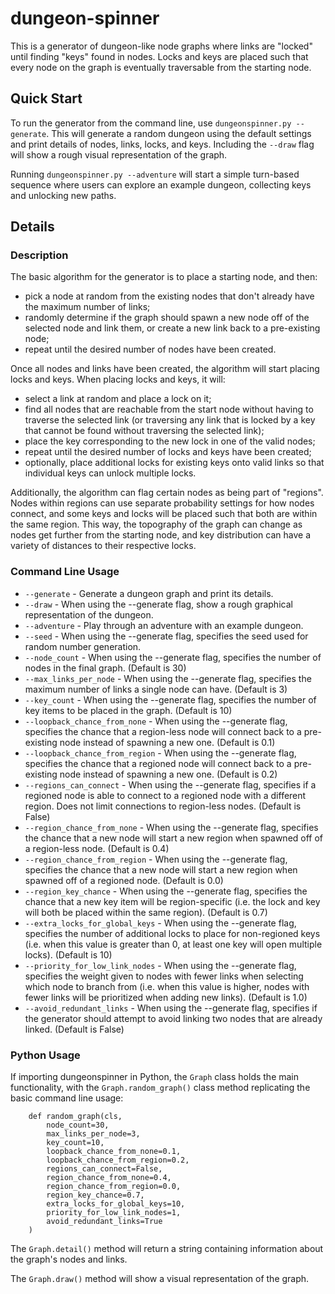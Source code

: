 # dungeon-spinner

This is a generator of dungeon-like node graphs where links are "locked" until finding "keys" found in nodes. Locks and keys are placed such that every node on the graph is eventually traversable from the starting node.

## Quick Start

To run the generator from the command line, use  ```dungeonspinner.py --generate```. This will generate a random dungeon using the default settings and print details of nodes, links, locks, and keys. Including the ```--draw``` flag will show a rough visual representation of the graph.

Running ```dungeonspinner.py --adventure``` will start a simple turn-based sequence where users can explore an example dungeon, collecting keys and unlocking new paths.

## Details

### Description

The basic algorithm for the generator is to place a starting node, and then:

* pick a node at random from the existing nodes that don't already have the maximum number of links;
* randomly determine if the graph should spawn a new node off of the selected node and link them, or create a new link back to a pre-existing node;
* repeat until the desired number of nodes have been created.

Once all nodes and links have been created, the algorithm will start placing locks and keys. When placing locks and keys, it will:

* select a link at random and place a lock on it;
* find all nodes that are reachable from the start node without having to traverse the selected link (or traversing any link that is locked by a key that cannot be found without traversing the selected link);
* place the key corresponding to the new lock in one of the valid nodes;
* repeat until the desired number of locks and keys have been created;
* optionally, place additional locks for existing keys onto valid links so that individual keys can unlock multiple locks.

Additionally, the algorithm can flag certain nodes as being part of "regions". Nodes within regions can use separate probability settings for how nodes connect, and some keys and locks will be placed such that both are within the same region. This way, the topography of the graph can change as nodes get further from the starting node, and key distribution can have a variety of distances to their respective locks.

### Command Line Usage
* ```--generate``` - Generate a dungeon graph and print its details.
* ```--draw``` - When using the --generate flag, show a rough graphical representation of the dungeon.
* ```--adventure``` - Play through an adventure with an example dungeon.
* ```--seed``` - When using the --generate flag, specifies the seed used for random number generation.
* ```--node_count``` - When using the --generate flag, specifies the number of nodes in the final graph. (Default is 30)
* ```--max_links_per_node``` - When using the --generate flag, specifies the maximum number of links a single node can have. (Default is 3)
* ```--key_count``` - When using the --generate flag, specifies the number of key items to be placed in the graph. (Default is 10)
* ```--loopback_chance_from_none``` - When using the --generate flag, specifies the chance that a region-less node will connect back to a pre-existing node instead of spawning a new one. (Default is 0.1)
* ```--loopback_chance_from_region``` - When using the --generate flag, specifies the chance that a regioned node will connect back to a pre-existing node instead of spawning a new one. (Default is 0.2)
* ```--regions_can_connect``` - When using the --generate flag, specifies if a regioned node is able to connect to a regioned node with a different region. Does not limit connections to region-less nodes. (Default is False)
* ```--region_chance_from_none``` - When using the --generate flag, specifies the chance that a new node will start a new region when spawned off of a region-less node. (Default is 0.4)
* ```--region_chance_from_region``` - When using the --generate flag, specifies the chance that a new node will start a new region when spawned off of a regioned node. (Default is 0.0)
* ```--region_key_chance``` - When using the --generate flag, specifies the chance that a new key item will be region-specific (i.e. the lock and key will both be placed within the same region). (Default is 0.7)
* ```--extra_locks_for_global_keys``` - When using the --generate flag, specifies the number of additional locks to place for non-regioned keys (i.e. when this value is greater than 0, at least one key will open multiple locks). (Default is 10)
* ```--priority_for_low_link_nodes``` - When using the --generate flag, specifies the weight given to nodes with fewer links when selecting which node to branch from (i.e. when this value is higher, nodes with fewer links will be prioritized when adding new links). (Default is 1.0)
* ```--avoid_redundant_links``` - When using the --generate flag, specifies if the generator should attempt to avoid linking two nodes that are already linked. (Default is False)

### Python Usage
If importing dungeonspinner in Python, the ```Graph``` class holds the main functionality, with the ```Graph.random_graph()``` class method replicating the basic command line usage:

```
	def random_graph(cls,
		node_count=30,
		max_links_per_node=3,
		key_count=10,
		loopback_chance_from_none=0.1,
		loopback_chance_from_region=0.2,
		regions_can_connect=False,
		region_chance_from_none=0.4,
		region_chance_from_region=0.0,
		region_key_chance=0.7,
		extra_locks_for_global_keys=10,
		priority_for_low_link_nodes=1,
		avoid_redundant_links=True
	)
```

The ```Graph.detail()``` method will return a string containing information about the graph's nodes and links.

The ```Graph.draw()``` method will show a visual representation of the graph.